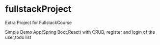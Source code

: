 # fullstackProject
Extra Project for FullstackCourse

Simple Demo App(Spring Boot,React) with CRUD, register and login of the user,todo list
